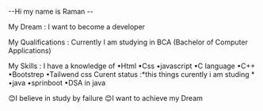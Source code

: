  --Hi my name is Raman --
 
 My Dream : I want to become a  developer 
 
 My Qualifications : Currently I am studying in BCA (Bachelor of Computer Applications)
 
 My Skills : I have a knowledge of 
 •Html 
 •Css
 •javascript 
 •C language 
 •C++
 •Bootstrep
  •Tailwend css
 Curent status :*this things curently i am studing *
  •java
  •sprinboot
  •DSA in java

 
 😊I believe in study by failure 
 😊I want to achieve my Dream 
